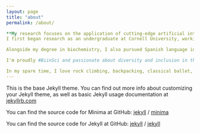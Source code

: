 ```yaml
---
layout: page
title: "about"
permalink: /about/

**My research focuses on the application of cutting-edge artificial intelligence methods in plant biology, with the aim of improving human life and sustainability.**
I first began research as an undergraduate at Cornell University, working with Georg Jander at the Boyce Thompson Intitute in Ithaca, NY. While pursuing a bachelor of arts in biochemistry, I worked in the lab and greenhouse on characterizing mutants in the benzoxazinoid pathway in maize, and characterizing pesticide uptake across maize inbred lines for my undergraduate honors thesis. However, after a summer NSF Research Experience for Undergraduates working with Robert VanBuren at Michigan State University, I knew I'd been bitten by the programming bug. I took two computer science classes my senior year and applied to graduate school in plant biology. I've since joined the [Shiu Lab](https://shiulab.github.io/) at Michigan State, where I work on machine learning interpretability in biology and domain-specific knowledge graph reasoning - check out the [projects](serenalotreck.github.io/projects) page for more info. I hope to pursue a career in which I am able to use applications of machine learning to improve sustainability and security in agriculture or biofuel feedstocks.

Alongside my degree in biochemistry, I also pursued Spanish language in my academic and personal spheres. After a stint living in Cornell University's [Language House](https://cornell.campusgroups.com/culh/home/), several undergraduate immersion courses, and a semester studying abroad in Sevilla, Spain, with the [CASA Sevilla program](https://casa.education/sevilla), I am proudly fluent in the Spanish language. I am always looking for opportunities to merge my dual academic interests, and in the past have participated in internship and coursework experiences in conservation biology and plant molecular diagnostics thatcombine scientific learning and teaching with immersive Spanish language experiences, and continue searching out academic and professional opportunities in this vein.

I'm proudly #BiinSci and passionate about diversity and inclusion in the workplace, participating in MSU's [Alliance for Graduate Education and the Professoriate](https://grad.msu.edu/agep) (AGEP) organization, and part of [Queer In AI](https://sites.google.com/view/queer-in-ai/about?authuser=0). 

In my spare time, I love rock climbing, backpacking, classical ballet, photography, and science fiction. I split my free time between my sports, taking pictures, and looking for new female sci-fi authors to read.    
---
```

This is the base Jekyll theme. You can find out more info about customizing your Jekyll theme, as well as basic Jekyll usage documentation at [jekyllrb.com](https://jekyllrb.com/)

You can find the source code for Minima at GitHub:
[jekyll][jekyll-organization] /
[minima](https://github.com/jekyll/minima)

You can find the source code for Jekyll at GitHub:
[jekyll][jekyll-organization] /
[jekyll](https://github.com/jekyll/jekyll)


[jekyll-organization]: https://github.com/jekyll
